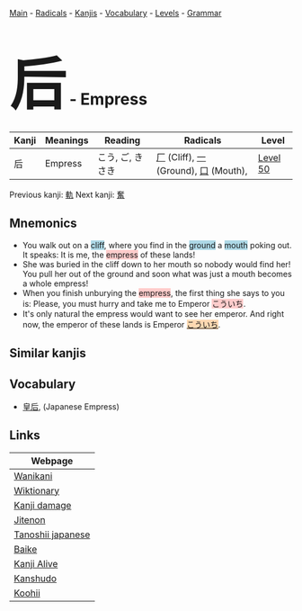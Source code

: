 <style> bigfont {font-size: 100px}</style>
[Main](../index.md) -
[Radicals](../radicals.md) -
[Kanjis](../kanjis.md) -
[Vocabulary](../vocabulary.md) -
[Levels](../levels.md) -
[Grammar](../grammar.md)
# <bigfont> 后</bigfont> - Empress 

| Kanji | Meanings | Reading | Radicals | Level |
| --- | --- | --- | --- | --- |
| 后 | Empress | こう, ご, きさき | [厂](../radicals/厂.md) (Cliff), [一](../radicals/一.md) (Ground), [口](../radicals/口.md) (Mouth),  | [Level 50](../levels/wk_level50.md) |

Previous kanji: [軌](軌.md) Next kanji: [奮](奮.md) 

## Mnemonics
 * You walk out on a <span style="background-color:#ADD8E6"> cliff</span>, where you find in the <span style="background-color:#ADD8E6"> ground</span> a <span style="background-color:#ADD8E6"> mouth</span> poking out. It speaks: It is me, the <span style="background-color:#ffcccb"> empress</span> of these lands!
* She was buried in the cliff down to her mouth so nobody would find her! You pull her out of the ground and soon what was just a mouth becomes a whole empress!
* When you finish unburying the <span style="background-color:#ffcccb"> empress</span>, the first thing she says to you is: Please, you must hurry and take me to Emperor <span style="background-color:#ffcccb"> こういち</span>.
* It's only natural the empress would want to see her emperor. And right now, the emperor of these lands is Emperor <span style="background-color:#fed8b1"> [こういち](https://jisho.org/search/こういち)</span>.


## Similar kanjis
 


## Vocabulary
 * [皇后](../vocabulary/后.md), (Japanese Empress)



## Links 

| Webpage |
| --- |
| [Wanikani          ](https://www.wanikani.com/kanji/后) |
| [Wiktionary        ](https://en.wiktionary.org/wiki/后) |
| [Kanji damage      ](http://www.kanjidamage.com/kanji/search?utf8=✓&q=后) |
| [Jitenon           ](https://jitenon.com/kanji/后) |
| [Tanoshii japanese ](https://www.tanoshiijapanese.com/dictionary/kanji.cfm?k=后) |
| [Baike             ](https://baike.baidu.com/item/后) |
| [Kanji Alive       ](https://app.kanjialive.com/后) |
| [Kanshudo          ](https://www.kanshudo.com/searchmn?q=后) |
| [Koohii            ](https://kanji.koohii.com/study/kanji/后) |
